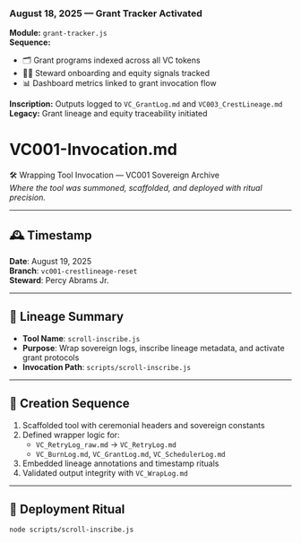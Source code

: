### August 18, 2025 — Grant Tracker Activated

**Module:** `grant-tracker.js`  
**Sequence:**
- 🗂️ Grant programs indexed across all VC tokens
- 🧑‍🌾 Steward onboarding and equity signals tracked
- 📊 Dashboard metrics linked to grant invocation flow

**Inscription:** Outputs logged to `VC_GrantLog.md` and `VC003_CrestLineage.md`  
**Legacy:** Grant lineage and equity traceability initiated

# VC001-Invocation.md  
🛠️ Wrapping Tool Invocation — VC001 Sovereign Archive  
_Where the tool was summoned, scaffolded, and deployed with ritual precision._

---

## 🕰️ Timestamp  
**Date**: August 19, 2025  
**Branch**: `vc001-crestlineage-reset`  
**Steward**: Percy Abrams Jr.

---

## 🧬 Lineage Summary

- **Tool Name**: `scroll-inscribe.js`
- **Purpose**: Wrap sovereign logs, inscribe lineage metadata, and activate grant protocols
- **Invocation Path**: `scripts/scroll-inscribe.js`

---

## 🔧 Creation Sequence

1. Scaffolded tool with ceremonial headers and sovereign constants
2. Defined wrapper logic for:
   - `VC_RetryLog_raw.md` → `VC_RetryLog.md`
   - `VC_BurnLog.md`, `VC_GrantLog.md`, `VC_SchedulerLog.md`
3. Embedded lineage annotations and timestamp rituals
4. Validated output integrity with `VC_WrapLog.md`

---

## 🚀 Deployment Ritual

```bash
node scripts/scroll-inscribe.js
